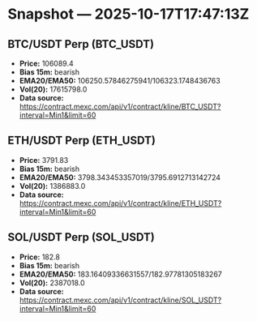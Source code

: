 # Snapshot — 2025-10-17T17:47:13Z

## BTC/USDT Perp (BTC_USDT)
- **Price:** 106089.4
- **Bias 15m:** bearish
- **EMA20/EMA50:** 106250.57846275941/106323.1748436763
- **Vol(20):** 17615798.0
- **Data source:** https://contract.mexc.com/api/v1/contract/kline/BTC_USDT?interval=Min1&limit=60

## ETH/USDT Perp (ETH_USDT)
- **Price:** 3791.83
- **Bias 15m:** bearish
- **EMA20/EMA50:** 3798.343453357019/3795.6912713142724
- **Vol(20):** 1386883.0
- **Data source:** https://contract.mexc.com/api/v1/contract/kline/ETH_USDT?interval=Min1&limit=60

## SOL/USDT Perp (SOL_USDT)
- **Price:** 182.8
- **Bias 15m:** bearish
- **EMA20/EMA50:** 183.16409336631557/182.97781305183267
- **Vol(20):** 2387018.0
- **Data source:** https://contract.mexc.com/api/v1/contract/kline/SOL_USDT?interval=Min1&limit=60
